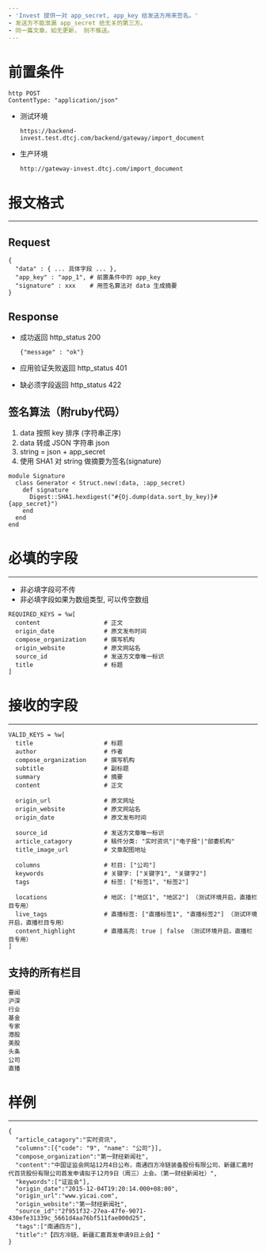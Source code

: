 ```yaml
---
- 'Invest 提供一对 app_secret, app_key 给发送方用来签名。'
- 发送方不能泄漏 app_secret 给无关的第三方。
- 同一篇文章，如无更新， 则不推送。
---
```


# 前置条件

```
http POST
ContentType: "application/json"
```

- 测试环境

  ```
  https://backend-invest.test.dtcj.com/backend/gateway/import_document
  ```

- 生产环境

  ```
  http://gateway-invest.dtcj.com/import_document
  ```

# 报文格式

--------------------------------------------------------------------------------

## Request

```
{
  "data" : { ... 具体字段 ... },
  "app_key" : "app_1", # 前置条件中的 app_key
  "signature" : xxx    # 用签名算法对 data 生成摘要
}
```

## Response

- 成功返回 http_status 200

  ```
  {"message" : "ok"}
  ```

- 应用验证失败返回 http_status 401
- 缺必须字段返回 http_status 422

## 签名算法（附ruby代码）

1. data 按照 key 排序 (字符串正序)
2. data 转成 JSON 字符串 json
3. string = json + app_secret
4. 使用 SHA1 对 string 做摘要为签名(signature)

```
module Signature
  class Generator < Struct.new(:data, :app_secret)
    def signature
      Digest::SHA1.hexdigest("#{Oj.dump(data.sort_by_key)}#{app_secret}")
    end
  end
end
```

# 必填的字段

--------------------------------------------------------------------------------

- 非必填字段可不传
- 非必填字段如果为数组类型, 可以传空数组

```
REQUIRED_KEYS = %w[
  content                  # 正文
  origin_date              # 原文发布时间
  compose_organization     # 撰写机构
  origin_website           # 原文网站名
  source_id                # 发送方文章唯一标识
  title                    # 标题
]
```

# 接收的字段

--------------------------------------------------------------------------------

```
VALID_KEYS = %w[
  title                    # 标题
  author                   # 作者
  compose_organization     # 撰写机构
  subtitle                 # 副标题
  summary                  # 摘要
  content                  # 正文

  origin_url               # 原文网址
  origin_website           # 原文网站名
  origin_date              # 原文发布时间

  source_id                # 发送方文章唯一标识
  article_catagory         # 稿件分类: "实时资讯"|"电子报"|"部委机构"
  title_image_url          # 文章配图地址

  columns                  # 栏目: ["公司"]
  keywords                 # 关键字: ["关键字1", "关键字2"]
  tags                     # 标签: ["标签1", "标签2"]

  locations                # 地区: ["地区1", "地区2"] （测试环境开启，直播栏目专用）
  live_tags                # 直播标签: ["直播标签1", "直播标签2"] （测试环境开启，直播栏目专用）
  content_highlight        # 直播高亮: true | false （测试环境开启，直播栏目专用）
]
```

## 支持的所有栏目

```
要闻
沪深
行业
基金
专家
港股
美股
头条
公司
直播
```

# 样例

--------------------------------------------------------------------------------

```
{
  "article_catagory":"实时资讯",
  "columns":[{"code": "9", "name": "公司"}],
  "compose_organization":"第一财经新闻社",
  "content":"中国证监会网站12月4日公布，南通四方冷链装备股份有限公司、新疆汇嘉时代百货股份有限公司首发申请拟于12月9日（周三）上会。（第一财经新闻社）",
  "keywords":["证监会"],
  "origin_date":"2015-12-04T19:20:14.000+08:00",
  "origin_url":"www.yicai.com",
  "origin_website":"第一财经新闻社",
  "source_id":"2f951f32-27ea-47fe-9071-430efe31339c_5661d4aa76bf511fae000d25",
  "tags":["南通四方"],
  "title":"【四方冷链、新疆汇嘉首发申请9日上会】"
}
```
